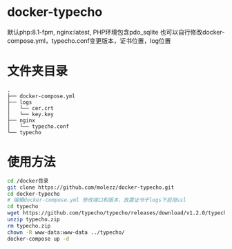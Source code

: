# docker-typecho
默认php:8.1-fpm, nginx:latest, PHP环境包含pdo_sqlite 
也可以自行修改docker-compose.yml，typecho.conf变更版本，证书位置，log位置

# 文件夹目录
```
.
├── docker-compose.yml
├── logs
│   └── cer.crt
│   └── key.key
├── nginx
│   └── typecho.conf
└── typecho
```

# 使用方法
``` bash
cd /docker目录
git clone https://github.com/molezz/docker-typecho.git
cd docker-typecho
# 编辑docker-compose.yml 修改端口和版本，放置证书于logs下启用ssl
cd typecho
wget https://github.com/typecho/typecho/releases/download/v1.2.0/typecho.zip
unzip typecho.zip
rm typecho.zip
chown -R www-data:www-data ../typecho/
docker-compose up -d
```
